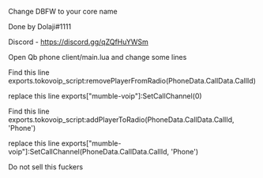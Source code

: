 
Change DBFW to your core name

Done by Dolaji#1111

Discord - https://discord.gg/qZQfHuYWSm




Open Qb phone client/main.lua and change some lines



Find this line
exports.tokovoip_script:removePlayerFromRadio(PhoneData.CallData.CallId)

replace this line
exports["mumble-voip"]:SetCallChannel(0)




Find this line
exports.tokovoip_script:addPlayerToRadio(PhoneData.CallData.CallId, 'Phone')

replace this line
exports["mumble-voip"]:SetCallChannel(PhoneData.CallData.CallId, 'Phone')




Do not sell this fuckers



